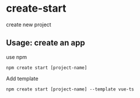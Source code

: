 # create-start

create new project

## Usage: create an app

use npm

```shell
npm create start [project-name]
```

Add template

```shell
npm create start [project-name] --template vue-ts
```
